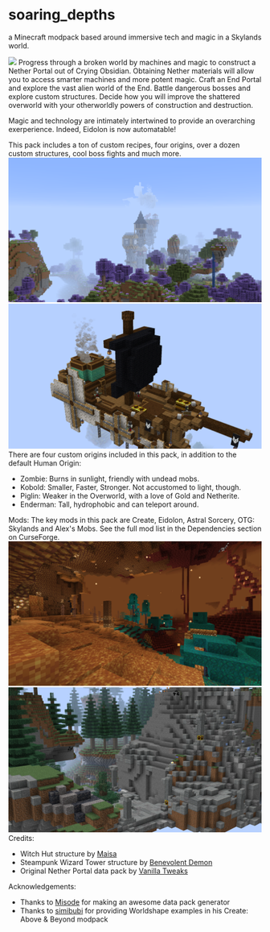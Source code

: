 # soaring_depths
a Minecraft modpack based around immersive tech and magic in a Skylands world.  

![](logo.png)
Progress through a broken world by machines and magic to construct a Nether Portal out of Crying Obsidian. Obtaining Nether materials will allow you to access smarter machines and more potent magic.
Craft an End Portal and explore the vast alien world of the End. Battle dangerous bosses and explore custom structures. Decide how you will improve the shattered overworld with your otherworldly powers of construction and destruction.

Magic and technology are intimately intertwined to provide an overarching exerperience. Indeed, Eidolon is now automatable!

This pack includes a ton of custom recipes, four origins, over a dozen custom structures, cool boss fights and much more.
![](lavender.png)
![](kobold_ship.png)
There are four custom origins included in this pack, in addition to the default Human Origin:
- Zombie: Burns in sunlight, friendly with undead mobs.
- Kobold: Smaller, Faster, Stronger. Not accustomed to light, though.
- Piglin: Weaker in the Overworld, with a love of Gold and Netherite.
- Enderman: Tall, hydrophobic and can teleport around.


Mods:
The key mods in this pack are Create, Eidolon, Astral Sorcery, OTG: Skylands and Alex's Mobs.
See the full mod list in the Dependencies section on CurseForge.
![](nether.png)
![](andesite_ruins.png)
Credits:
- Witch Hut structure by [Maisa](https://www.planetminecraft.com/project/wizard-tower-4151252/)
- Steampunk Wizard Tower structure by [Benevolent Demon](https://www.planetminecraft.com/project/steampunk-wizard-tower/)
- Original Nether Portal data pack by [Vanilla Tweaks](https://vanillatweaks.net/)

Acknowledgements:
- Thanks to [Misode](https://github.com/misode) for making an awesome data pack generator
- Thanks to [simibubi](https://github.com/simibubi) for providing Worldshape examples in his Create: Above & Beyond modpack